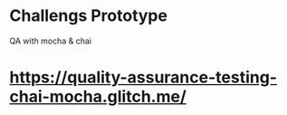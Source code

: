 Challengs Prototype 
============================

QA with mocha & chai

# https://quality-assurance-testing-chai-mocha.glitch.me/